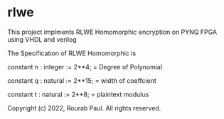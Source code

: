 # rlwe
This project implments RLWE Homomorphic encryption on PYNQ FPGA using VHDL and verilog

The Specification of RLWE Homomorphic is 

   constant n  : integer := 2**4; = Degree of Polynomial
   
   constant q  : natural := 2**15; = width of coeffcient 
   
   constant t  : natural := 2**8; = plaintext modulus
   
   Copyright (c) 2022, Rourab Paul. All rights reserved.
